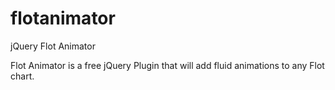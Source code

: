 flotanimator
============

jQuery Flot Animator

Flot Animator is a free jQuery Plugin that will add fluid animations to any Flot chart.
